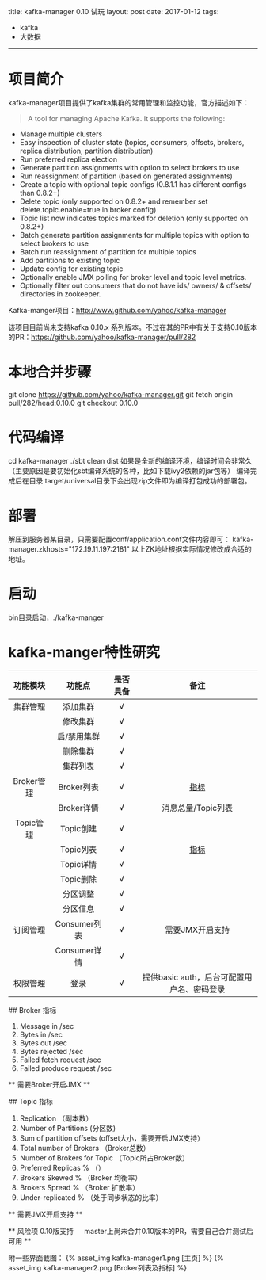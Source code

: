 title: kafka-manager 0.10 试玩
layout: post
date: 2017-01-12
tags:
 - kafka
 - 大数据

---


# 项目简介

kafka-manager项目提供了kafka集群的常用管理和监控功能，官方描述如下：

>A tool for managing Apache Kafka.
It supports the following:
- Manage multiple clusters
- Easy inspection of cluster state (topics, consumers, offsets, brokers, replica distribution, partition distribution)
- Run preferred replica election
- Generate partition assignments with option to select brokers to use
- Run reassignment of partition (based on generated assignments)
- Create a topic with optional topic configs (0.8.1.1 has different configs than 0.8.2+)
- Delete topic (only supported on 0.8.2+ and remember set delete.topic.enable=true in broker config)
- Topic list now indicates topics marked for deletion (only supported on 0.8.2+)
- Batch generate partition assignments for multiple topics with option to select brokers to use
- Batch run reassignment of partition for multiple topics
- Add partitions to existing topic
- Update config for existing topic
- Optionally enable JMX polling for broker level and topic level metrics.
- Optionally filter out consumers that do not have ids/ owners/ & offsets/ directories in zookeeper.


Kafka-manger项目：http://www.github.com/yahoo/kafka-manager

该项目目前尚未支持kafka 0.10.x 系列版本。不过在其的PR中有关于支持0.10版本的PR：https://github.com/yahoo/kafka-manager/pull/282

<!--more-->

# 本地合并步骤
git clone https://github.com/yahoo/kafka-manager.git
git fetch origin pull/282/head:0.10.0
git checkout 0.10.0

# 代码编译
cd kafka-manager
./sbt clean dist
如果是全新的编译环境，编译时间会非常久（主要原因是要初始化sbt编译系统的各种，比如下载ivy2依赖的jar包等）
编译完成后在目录 target/universal目录下会出现zip文件即为编译打包成功的部署包。

# 部署
解压到服务器某目录，只需要配置conf/application.conf文件内容即可：
kafka-manager.zkhosts="172.19.11.197:2181"
以上ZK地址根据实际情况修改成合适的地址。

# 启动
bin目录启动，./kafka-manger 

# kafka-manger特性研究
| 功能模块        | 功能点           | 是否具备  | 备注 |
| :-------------: |:-------------:| :-----:| :----:| 
| 集群管理       | 添加集群       | √ | | 
|       | 修改集群      |   √ | | 
|       | 启/禁用集群      |   √ | | 
|       | 删除集群      |   √ | | 
|       | 集群列表      |   √ | | 
| Broker管理 | Broker列表 |   √ | [指标](#metrics1)| 
|       | Broker详情      |   √ | 消息总量/Topic列表| 
| Topic管理 | Topic创建 |   √ | | 
|       | Topic列表      |   √ |  [指标](#metrics2)| 
|       | Topic详情      |   √ | | 
|       | Topic删除      |   √ | | 
|       | 分区调整      |   √ | | 
|       | 分区信息      |   √ | | 
| 订阅管理 | Consumer列表 |   √ | 需要JMX开启支持 | 
|       | Consumer详情      |   √ | | |
| 权限管理 | 登录 |   √ | 提供basic auth，后台可配置用户名、密码登录 | 


<span id = "metrics1">
## Broker 指标

 1. Message in /sec
 2. Bytes in /sec
 3. Bytes out /sec
 4. Bytes rejected /sec
 5. Failed fetch request /sec
 6. Failed produce request /sec	

 ** 需要Broker开启JMX **
</span>

<span id = "metrics2">
## Topic 指标

 1. Replication （副本数）
 2. Number of Partitions (分区数)
 3. Sum of partition offsets (offset大小，需要开启JMX支持）
 4. Total number of Brokers （Broker总数）
 5. Number of Brokers for Topic （Topic所占Broker数）
 6. Preferred Replicas %  （）
 7. Brokers Skewed % （Broker 均衡率）
 8. Brokers Spread % （Broker  扩散率）
 9. Under-replicated % （处于同步状态的比率）	

 ** 需要JMX开启支持 **
</span>

** 风险项	0.10版支持	　	master上尚未合并0.10版本的PR，需要自己合并测试后可用	**

附一些界面截图：
{% asset_img kafka-manager1.png [主页] %}
{% asset_img kafka-manager2.png [Broker列表及指标] %}
